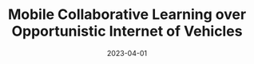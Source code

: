 ---
title: "Mobile Collaborative Learning over Opportunistic Internet of Vehicles"
authors:
- Wenchao Xu
- Haozhao Wang
- Zhaoyi Lu
- Cunqing Hua
- Nan Cheng
- Song Guo

date: "2023-04-01"
# doi: "10.1109/TNSE.2022.3141728"

# Publication type.
# 1 = Conference paper; 2 = Journal article;
# 3 = Preprint Paper; 4 = Report; 5 = Book; 6 = Book section;
# 7 = Thesis; 8 = Patent
publication_types: ["2"]

# Publication name and optional abbreviated publication name.
publication: "*Transactions on Mobile Computing (TMC) (CCF-A)"
# publication_short: "TMC (JCR-Q1)"

# url_pdf: https://ieeexplore.ieee.org/abstract/document/9676470
# url_code: ''
# url_dataset: ''
# url_poster: ''
# url_project: ''
# url_slides: ''
# url_video: ''

---